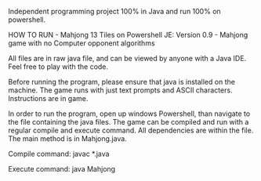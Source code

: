 Independent programming project 100% in Java and run 100% on powershell.

HOW TO RUN - Mahjong 13 Tiles on Powershell JE:
Version 0.9 - Mahjong game with no Computer opponent algorithms

All files are in raw java file, and can be viewed by anyone with a Java IDE. Feel free to play with the code.

Before running the program, please ensure that java is installed on the machine.
The game runs with just text prompts and ASCII characters.
Instructions are in game.

In order to run the program, open up windows Powershell, than navigate to the file containing the java files.
The game can be compiled and run with a regular compile and execute command.
All dependencies are within the file. The main method is in Mahjong.java.

Compile command:
javac *.java

Execute command:
java Mahjong

